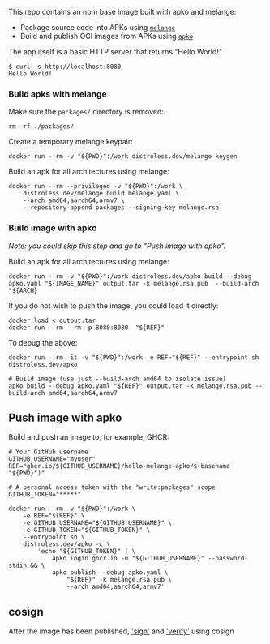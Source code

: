 This repo contains an npm base image built with apko and melange:

- Package source code into APKs using [`melange`](https://github.com/chainguard-dev/melange)
- Build and publish OCI images from APKs using [`apko`](https://github.com/chainguard-dev/apko)

The app itself is a basic HTTP server that returns "Hello World!"

```
$ curl -s http://localhost:8080
Hello World!
```

### Build apks with melange

Make sure the `packages/` directory is removed:
```
rm -rf ./packages/
```

Create a temporary melange keypair:
```
docker run --rm -v "${PWD}":/work distroless.dev/melange keygen
```

Build an apk for all architectures using melange:
```
docker run --rm --privileged -v "${PWD}":/work \
    distroless.dev/melange build melange.yaml \
    --arch amd64,aarch64,armv7 \
    --repository-append packages --signing-key melange.rsa
```



### Build image with apko

*Note: you could skip this step and go to "Push image with apko".*

Build an apk for all architectures using melange:
```
docker run --rm -v "${PWD}":/work distroless.dev/apko build --debug apko.yaml "${IMAGE_NAME}" output.tar -k melange.rsa.pub  --build-arch "${ARCH}
```

If you do not wish to push the image, you could load it directly:
```
docker load < output.tar
docker run --rm --rm -p 8080:8080  "${REF}"
```

To debug the above:
```
docker run --rm -it -v "${PWD}":/work -e REF="${REF}" --entrypoint sh distroless.dev/apko

# Build image (use just --build-arch amd64 to isolate issue)
apko build --debug apko.yaml "${REF}" output.tar -k melange.rsa.pub --build-arch amd64,aarch64,armv7
```

## Push image with apko

Build and push an image to, for example, GHCR:
```
# Your GitHub username
GITHUB_USERNAME="myuser"
REF="ghcr.io/${GITHUB_USERNAME}/hello-melange-apko/$(basename "${PWD}")"

# A personal access token with the "write:packages" scope
GITHUB_TOKEN="*****"

docker run --rm -v "${PWD}":/work \
    -e REF="${REF}" \
    -e GITHUB_USERNAME="${GITHUB_USERNAME}" \
    -e GITHUB_TOKEN="${GITHUB_TOKEN}" \
    --entrypoint sh \
    distroless.dev/apko -c \
        'echo "${GITHUB_TOKEN}" | \
            apko login ghcr.io -u "${GITHUB_USERNAME}" --password-stdin && \
            apko publish --debug apko.yaml \
                "${REF}" -k melange.rsa.pub \
                --arch amd64,aarch64,armv7'
```

## cosign

After the image has been published, ['sign'](https://docs.sigstore.dev/cosign/sign#keyless-signing) and ['verify'](https://docs.sigstore.dev/cosign/verify) using cosign